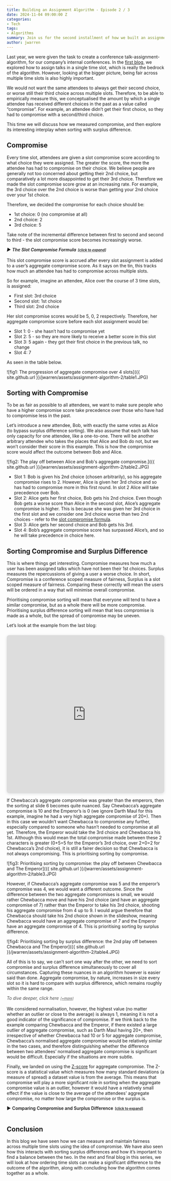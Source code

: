 ```yaml
---
title: Building an Assignment Algorithm - Episode 2 / 3
date: 2024-11-04 09:00:00 Z
categories:
- Tech
tags:
- Algorithms
summary: Join us for the second installment of how we built an assignment algorithm. This blog will pick up from where we left off in part 1, exploring the measure of compromise over the course of multiple talk slots.
author: jwarren
---
```


<style> 
    summary {
        font-weight: 300;
        display: block;
        font-style: normal
        cursor: pointer;
    }
    summary.heading {
        font-weight: 600;
    }
    summary.heading::before {
        content: '►';
        padding-right: 0.3em;
    }
    summary::after {
        content: '[+more]';
        text-decoration: underline;
        text-decoration-style: dotted;
        padding-left: 0.5em;
        font-size: 0.8em;
    }
    summary.heading::after {
        content: '[click to expand]';
    }
    details[open] > summary.heading::before {
        content: '▼';
    }
    details[open] > summary::after {
        content: ' [−less]';
    }
    details[open]::before {
        content: '';
        display: block;
        border-top: 1px solid #ccc;
        margin-top: 1em;
    }
    details[open]::after {
        content: '';
        display: block;
        border-top: 1px solid #ccc;
        margin-top: 1em;
        margin-bottom: 1em;
    }
    details {
        font-style: italic;
    }
    details.no-italic {
        font-style: normal;
    }
</style>

<!-- MathJax for the maths equations -->
<script type="text/javascript" async
 src="https://cdn.jsdelivr.net/npm/mathjax@3/es5/tex-mml-chtml.js">
</script>


Last year, we were given the task to create a conference talk-assignment-algorithm, for our company’s internal conferences. In the [first blog]({{site.baseurl}}/2024/10/24/building-an-assignment-algorithm-1.html), we explored how to assign talks in a single time slot, which is really the bedrock of the algorithm. However, looking at the bigger picture, being fair across multiple time slots is also highly important. 

We would not want the same attendees to always get their second choice, or worse still their third choice across multiple slots. Therefore, to be able to empirically measure this, we conceptualised the amount by which a single attendee has received different choices in the past as a value called “compromise”. For example, an attendee didn’t get their first choice, so they had to compromise with a second/third choice.  

This time we will discuss how we measured compromise, and then explore its interesting interplay when sorting with surplus difference. 

## Compromise

Every time slot, attendees are given a slot compromise score according to what choice they were assigned. The greater the score, the more the attendee has had to compromise on their choice. We believe people are generally not too concerned about getting their 2nd choice, but comparatively a lot more disappointed to get their 3rd choice. Therefore we made the slot compromise score grow at an increasing rate. For example, the 3rd choice over the 2nd choice is worse than getting your 2nd choice over your 1st choice.  

Therefore, we decided the compromise for each choice should be:

- 1st choice: 0 (no compromise at all)
- 2nd choice: 2
- 3rd choice: 5

Take note of the incremental difference between first to second and second to third - the slot compromise score becomes increasingly worse.

<details><summary class="heading" id="SlotCompromiseFormula">The Slot Compromise Formula</summary>
This is based on the formula:
\[Cₙ = n + Cₙ₋₁\]
<span style="font-size: smaller;">where \(C\)ₙ is the compromise for the nth choice and \(C1 = 0\).</span>
<br>
<br>
This can also be reformulated to:
\[Cₙ = \frac{(n-1)(n+2)}{2}\]
<br>
Looking back however, perhaps getting your 5th choice or your 6th choice wouldn’t be much different so perhaps choosing a curve that tends to a fixed value would be better (perhaps of the form \(1-\frac{1}{x}\)), as we have done with surplus difference. In any case, there were only 3 choices per slot for our application, so this worked fine.  
<br>
</details>

<br>
This slot compromise score is accrued after every slot assignment is added to a user’s aggregate compromise score. As it says on the tin, this tracks how much an attendee has had to compromise across multiple slots. 

So for example, imagine an attendee, Alice over the course of 3 time slots, is assigned: 

- First slot: 3rd choice
- Second slot: 1st choice
- Third slot: 2nd choice

Her slot compromise scores would be 5, 0, 2 respectively. Therefore, her aggregate compromise score before each slot assignment would be: 

- Slot 1: 0 - she hasn’t had to compromise yet 
- Slot 2: 5 - so they are more likely to receive a better score in this slot 
- Slot 3: 5 again - they got their first choice in the previous talk, no change 
- Slot 4: 7 

As seen in the table below. 

![fig1: The progression of aggregate compromise over 4 slots]({{ site.github.url }}/jwarren/assets/assignment-algorithm-2/table1.JPG)
 

## Sorting with Compromise

To be as fair as possible to all attendees, we want to make sure people who have a higher compromise score take precedence over those who have had to compromise less in the past. 

Let’s introduce a new attendee, Bob, with exactly the same votes as Alice (to bypass surplus difference sorting). We also assume that each talk has only capacity for one attendee, like a one-to-one. There will be another arbitrary attendee who takes the places that Alice and Bob do not, but we won’t consider their score in this example. This is how the compromise score would affect the outcome between Bob and Alice. 

![fig2: The play off between Alice and Bob's aggregate compromise.]({{ site.github.url }}/jwarren/assets/assignment-algorithm-2/table2.JPG)

- Slot 1: Bob is given his 2nd choice (chosen arbitrarily), so his aggregate compromise rises to 2. However, Alice is given her 3rd choice and so has had to compromise more in this first round. In slot 2 Alice will take precedence over Bob.  
- Slot 2: Alice gets her first choice, Bob gets his 2nd choice. Even though Bob gets a worse score than Alice in the second slot, Alice’s aggregate compromise is higher. This is because she was given her 3rd choice in the first slot and we consider one 3rd choice worse than two 2nd choices - refer to the <a href="#SlotCompromiseFormula">slot compromise formula</a>.  
- Slot 3: Alice gets her second choice and Bob gets his 3rd.  
- Slot 4: Bob’s aggregate compromise score has surpassed Alice’s, and so he will take precedence in choice here.  

## Sorting Compromise and Surplus Difference

This is where things get interesting. Compromise measures how much a user has been assigned talks which have not been their 1st choices. Surplus measures the repercussions of giving a user a worse choice. In short, Compromise is a conference scoped measure of fairness, Surplus is a slot scoped measure of fairness. Comparing these correctly will mean the users will be ordered in a way that will minimise overall compromise.  

Prioritising compromise sorting will mean that everyone will tend to have a similar compromise, but as a whole there will be more compromise. Prioritising surplus difference sorting will mean that less compromise is made as a whole, but the spread of compromise may be uneven.  

Let’s look at the example from the last blog:

<div style="position: relative; width: 100%; height: 0; padding-top: 100.0000%;
 padding-bottom: 0; box-shadow: 0 2px 8px 0 rgba(63,69,81,0.16); margin-top: 1.6em; margin-bottom: 0.9em; overflow: hidden;
 border-radius: 8px; will-change: transform;">
  <iframe title="Sorting by surplus difference example" loading="lazy" style="position: absolute; width: 100%; height: 100%; top: 0; left: 0; border: none; padding: 0;margin: 0;"
    src="https://www.canva.com/design/DAGNWycujV8/gpxMkTaAej6VGndADIen1Q/view?embed" allowfullscreen="allowfullscreen" allow="fullscreen">
  </iframe>
</div>

If Chewbacca’s aggregate compromise was greater than the emperors, then the sorting at slide 6 becomes quite nuanced. Say Chewbacca’s aggregate compromise is 10 and the Emperor’s is 0 (we ignore Darth Maul for this example, imagine he had a very high aggregate compromise of 20+). Then in this case we wouldn’t want Chewbacca to compromise any further, especially compared to someone who hasn’t needed to compromise at all yet. Therefore, the Emperor would take the 3rd choice and Chewbacca his 1st. Although this would mean the total compromise made between these 2 characters is greater (0+5=5 for the Emperor’s 3rd choice, over 2+0=2 for Chewbacca’s 2nd choice), it is still a fairer decision so that Chewbacca is not always compromising. This is prioritising sorting by compromise. 

![fig3: Prioritising sorting by compromise: the play off between Chewbacca and The Emperor]({{ site.github.url }}/jwarren/assets/assignment-algorithm-2/table3.JPG)

However, if Chewbacca’s aggregate compromise was 5 and the emperor’s compromise was 4, we would want a different outcome. Since the difference between the two aggregate compromises is small, we would rather Chewbacca move and have his 2nd choice (and have an aggregate compromise of 7) rather than the Emperor to take his 3rd choice, shooting his aggregate compromise from 4 up to 9. I would argue therefore that Chewbacca should take his 2nd choice shown in the slideshow, meaning Chewbacca would have an aggregate compromise of 7 and the Emperor have an aggregate compromise of 4. This is prioritising sorting by surplus difference.

![fig4: Prioritising sorting by surplus difference: the 2nd play off between Chewbacca and The Emperor]({{ site.github.url }}/jwarren/assets/assignment-algorithm-2/table4.JPG)

All of this is to say, we can’t sort one way after the other, we need to sort compromise and surplus difference simultaneously to cover all circumstances. Capturing these nuances in an algorithm however is easier said than done. Aggregate compromise, by nature, increases in size every slot so it is hard to compare with surplus difference, which remains roughly within the same range. 

<details><summary>To dive deeper, click here</summary>
For example, in slot 2, aggregate compromise per attendee could range from 0-5 (1st choice = 0, 3rd choice = 5), but in slot 10, the aggregate compromise per attendee could range between 0 and 50. Ignoring the fact that the algorithm would not be working very well if one person had 10x 3rd choices (giving an aggregate compromise score of 50)!  
<br>
<br>
However, in both slot 2 and 10, the average surplus difference may be within the range of -6 and 6, assuming the average room surplus is 3. See the <a href="{{site.baseurl}}/2024/08/16/building-an-assignment-algorithm-1.html">first blog</a> in the series for how the surplus difference is calculated. 
<br>
</details>

<br>
We considered normalisation, however, the highest value (no matter whether an outlier or close to the average) is always 1, meaning it is not a good indicator of the significance of compromise. If we think back to the example comparing Chewbacca and the Emperor, if there existed a large outlier of aggregate compromise, such as Darth Maul having 20+, then irrespective of whether Chewbacca had 10 or 5 for aggregate compromise, Chewbacca’s normalised aggregate compromise would be relatively similar in the two cases, and therefore distinguishing whether the difference between two attendees’ normalised aggregate compromise is significant would be difficult. Especially if the situations are more subtle. 

Finally, we landed on using the <a href="https://www.investopedia.com/terms/z/zscore.asp">Z-score</a> for aggregate compromise. The Z-score is a statistical value which measures how many standard deviations (a measure of spread) a dataset value is from the average. This means that compromise will play a more significant role in sorting when the aggregate compromise value is an outlier, however it would have a relatively small effect if the value is close to the average of the attendees' aggregate compromise, no matter how large the compromise or the surplus is.  

<details class="no-italic"><summary class="heading">Comparing Compromise and Surplus Difference</summary>
<br>
<br>
The value which we use to sort attendees can be calculated as:
\[
\begin{align}
\text{sorting score} \; = \quad \;
&\text{standardisedSurplusScore} \\
-\; &\text{standardisedCompromiseScore}
\end{align}
\]
<br>
<br>
<p>
    Where the \(\text{standardisedCompromiseScore}\) is: 
</p>

\[
\begin{align}
standardisedCompromiseScore \; = \quad \;
&\left( \frac{\text{mean surplus difference}}{\text{max surplus}} \right) \\ \\
\times \; &\left( \frac{\text{attendee Z score}}{2.72} \right)^3
\end{align}
\]

<div style="display: flex; justify-content: flex-end;">
    <p style="font-size: smaller; width: 50%; text-align: right;">
        N.B. The Z score is calculated with the median to avoid extreme value skewing.
    </p>
</div>

<p>
    And the \(\text{standardisedSurplusScore}\) is:
</p>

<p>
    &emsp;&emsp;
    \(\text{if } maxSurplus \neq 0 \text{ and attendee surplus difference} > 0 \text{:}\)
</p>

\[standardisedSurplusScore = \frac{\text{attendee surplus difference}}{\text{max surplus difference}}
\]

<p style="font-size: smaller; text-align: right;">
    (here max surplus will be positive)
</p>

<p>
    &emsp;&emsp;
    \(\text{if } maxSurplus \neq 0 \text{ and attendee surplus difference} < 0 \text{:}\)
</p>

\[standardisedSurplusScore =
\frac{\text{attendee surplus difference}}{| \text{min surplus difference} |}
\]

<p style="font-size: smaller; text-align: right;">
    (here min surplus will be negative)
</p>

<p>
    &emsp;&emsp;
    \(\text{if } maxSurplus  = 0  \text{:}\)
</p>

\[standardisedSurplusScore =
\text{attendee surplus difference}
\]

<br>
<br>
<div>
<h4>
    The rationale behind this was as follows: 
</h4>
<p>
    The \(\text{standardisedSurplusScore}\) should be in comparison to the maximum value, otherwise the compromise would give an extreme value. We want the compromise to be in the same range of values as the \(\text{standardisedSurplusScore}\), except for the outlying compromise, and therefore \(\frac{\text{mean surplus difference}}{\text{max surplus}}\) brings the \(\text{standardisedCompromiseScore}\) into the relative range of values, and \(\frac{\text{attendee Z score}}{2.72}\) should be in the range of \(\pm 1.3\), with the larger values being extremal. When this overtakes the \(\text{standardisedSurplusScore}\), (surpassing the value just greater than 1), we want this to occur quite rapidly because extremal compromise is much more important to deal with. Therefore we cube it. Cubing not only rises quickly, but unlike squaring, it maintains the sign, which is important for capturing whether the value is above or below the median. After some fine tuning, it also appears to give an optimal result.  
</p>
<p>
The value of 2.72 comes from the fact that for a normal distribution, 95.4% of values are found within 2 standard deviations of the average and 99.7% of values are found within 3 standard deviations of the average. This gave a rough range between 2-3 and after some fine tuning, 2.72 gave the optimal result. 
</p>
</div>
</details>

<br>

## Conclusion

In this blog we have seen how we can measure and maintain fairness across multiple time slots using the idea of compromise. We have also seen how this interacts with sorting surplus differences and how it’s important to find a balance between the two. In the next and final blog in this series, we will look at how ordering time slots can make a significant difference to the outcome of the algorithm, along with concluding how the algorithm comes together as a whole. 
